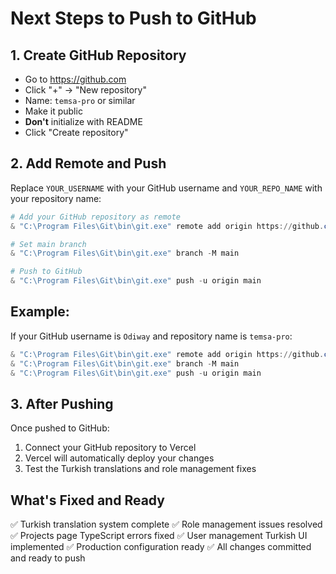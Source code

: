 # Next Steps to Push to GitHub

## 1. Create GitHub Repository
- Go to https://github.com
- Click "+" → "New repository"
- Name: `temsa-pro` or similar
- Make it public
- **Don't** initialize with README
- Click "Create repository"

## 2. Add Remote and Push
Replace `YOUR_USERNAME` with your GitHub username and `YOUR_REPO_NAME` with your repository name:

```powershell
# Add your GitHub repository as remote
& "C:\Program Files\Git\bin\git.exe" remote add origin https://github.com/YOUR_USERNAME/YOUR_REPO_NAME.git

# Set main branch
& "C:\Program Files\Git\bin\git.exe" branch -M main

# Push to GitHub
& "C:\Program Files\Git\bin\git.exe" push -u origin main
```

## Example:
If your GitHub username is `Odiway` and repository name is `temsa-pro`:

```powershell
& "C:\Program Files\Git\bin\git.exe" remote add origin https://github.com/Odiway/temsa-pro.git
& "C:\Program Files\Git\bin\git.exe" branch -M main
& "C:\Program Files\Git\bin\git.exe" push -u origin main
```

## 3. After Pushing
Once pushed to GitHub:
1. Connect your GitHub repository to Vercel
2. Vercel will automatically deploy your changes
3. Test the Turkish translations and role management fixes

## What's Fixed and Ready
✅ Turkish translation system complete
✅ Role management issues resolved  
✅ Projects page TypeScript errors fixed
✅ User management Turkish UI implemented
✅ Production configuration ready
✅ All changes committed and ready to push
